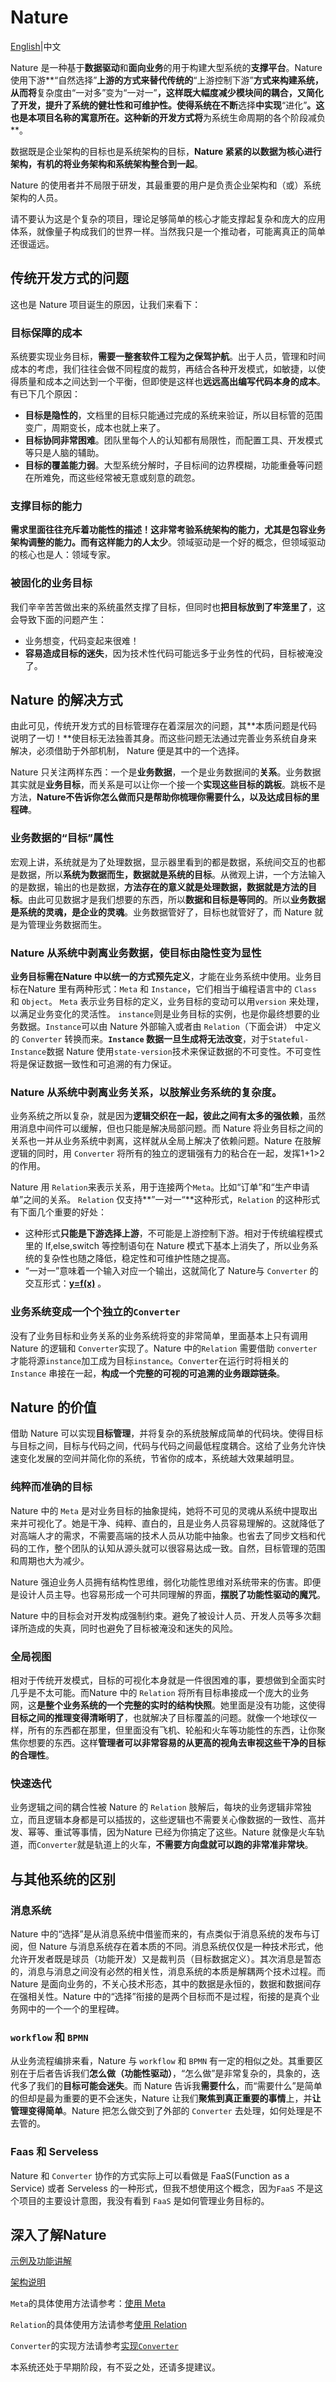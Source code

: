 # Nature

[English](README_EN.md)|中文

Nature 是一种基于**数据驱动**和**面向业务**的用于构建大型系统的**支撑平台**。Nature 使用下游**“自然选择”**上游的方式来替代传统的**“上游控制下游”**方式来构建系统，从而将**复杂度由“一对多”变为“一对一”**，这样既大幅度减少模块间的耦合，又简化了开发，提升了系统的健壮性和可维护性。使得系统在不断**选择**中实现**“进化”**。这也是本项目名称的寓意所在。这种新的开发方式将**为系统生命周期的各个阶段减负**。

数据既是企业架构的目标也是系统架构的目标，**Nature 紧紧的以数据为核心进行架构，有机的将业务架构和系统架构整合到一起**。

Nature 的使用者并不局限于研发，其最重要的用户是负责企业架构和（或）系统架构的人员。

请不要认为这是个复杂的项目，理论足够简单的核心才能支撑起复杂和庞大的应用体系，就像量子构成我们的世界一样。当然我只是一个推动者，可能离真正的简单还很遥远。

## 传统开发方式的问题

这也是 Nature 项目诞生的原因，让我们来看下：

### 目标保障的成本

系统要实现业务目标，**需要一整套软件工程为之保驾护航**。出于人员，管理和时间成本的考虑，我们往往会做不同程度的裁剪，再结合各种开发模式，如敏捷，以使得质量和成本之间达到一个平衡，但即使是这样也**远远高出编写代码本身的成本**。有已下几个原因：

- **目标是隐性的**，文档里的目标只能通过完成的系统来验证，所以目标管的范围变广，周期变长，成本也就上来了。
- **目标协同非常困难**。团队里每个人的认知都有局限性，而配置工具、开发模式等只是人脑的辅助。
- **目标的覆盖能力弱**。大型系统分解时，子目标间的边界模糊，功能重叠等问题在所难免，而这些经常被无意或刻意的疏忽。

### 支撑目标的能力

**需求里面往往充斥着功能性的描述！**这非常考验系统架构的能力，尤其是包容业务架构调整的能力。而**有这样能力的人太少**。领域驱动是一个好的概念，但领域驱动的核心也是人：领域专家。

### 被固化的业务目标

我们辛辛苦苦做出来的系统虽然支撑了目标，但同时也**把目标放到了牢笼里了**，这会导致下面的问题产生：

- 业务想变，代码变起来很难！
- **容易造成目标的迷失**，因为技术性代码可能远多于业务性的代码，目标被淹没了。

## Nature 的解决方式

由此可见，传统开发方式的目标管理存在着深层次的问题，其**本质问题是代码说明了一切！**使目标无法独善其身。而这些问题无法通过完善业务系统自身来解决，必须借助于外部机制， Nature 便是其中的一个选择。

Nature 只关注两样东西：一个是**业务数据**，一个是业务数据间的**关系**。业务数据其实就是**业务目标**，而关系是可以让你一个接一个**实现这些目标的跳板**。跳板不是方法，**Nature不告诉你怎么做而只是帮助你梳理你需要什么，以及达成目标的里程碑**。

### 业务数据的“目标”属性

宏观上讲，系统就是为了处理数据，显示器里看到的都是数据，系统间交互的也都是数据，所以**系统为数据而生，数据就是系统的目标**。从微观上讲，一个方法输入的是数据，输出的也是数据，**方法存在的意义就是处理数据，数据就是方法的目标**。由此可见数据才是我们想要的东西，所以**数据和目标是等同的**。所以**业务数据是系统的灵魂，是企业的灵魂**。业务数据管好了，目标也就管好了，而 Nature 就是为管理业务数据而生。

### Nature 从系统中剥离业务数据，使目标由隐性变为显性

**业务目标需在Nature 中以统一的方式预先定义**，才能在业务系统中使用。业务目标在Nature 里有两种形式：`Meta` 和 `Instance`，它们相当于编程语言中的 `Class` 和 `Object`。 `Meta` 表示业务目标的定义，业务目标的变动可以用`version` 来处理，以满足业务变化的灵活性。 `instance`则是业务目标的实例，也是你最终想要的业务数据。`Instance`可以由 Nature 外部输入或者由 `Relation`（下面会讲） 中定义的 `Converter` 转换而来。**`Instance` 数据一旦生成将无法改变**，对于`Stateful-Instance`数据 Nature 使用`state-version`技术来保证数据的不可变性。不可变性将是保证数据一致性和可追溯的有力保证。

### Nature 从系统中剥离业务关系，以肢解业务系统的复杂度。

业务系统之所以复杂，就是因为**逻辑交织在一起，彼此之间有太多的强依赖**，虽然用消息中间件可以缓解，但也只能是解决局部问题。而 Nature 将业务目标之间的关系也一并从业务系统中剥离，这样就从全局上解决了依赖问题。Nature 在肢解逻辑的同时，用 `Converter` 将所有的独立的逻辑强有力的粘合在一起，发挥1+1>2的作用。

Nature 用 `Relation`来表示关系，用于连接两个`Meta`。比如“订单”和“生产申请单”之间的关系。 `Relation` 仅支持**”一对一“**这种形式，`Relation` 的这种形式有下面几个重要的好处：

- 这种形式**只能是下游选择上游**，不可能是上游控制下游。相对于传统编程模式里的 If,else,switch 等控制语句在 Nature 模式下基本上消失了，所以业务系统的复杂性也随之降低，稳定性和可维护性随之提高。
- “一对一”意味着一个输入对应一个输出，这就简化了 Nature与 `Converter` 的交互形式：[**y=f(x)**](doc/ZH/help/architecture.md) 。

### 业务系统变成一个个独立的`Converter` 

没有了业务目标和业务关系的业务系统将变的非常简单，里面基本上只有调用 Nature 的逻辑和 `Converter`实现了。Nature 中的`Relation` 需要借助 `converter` 才能将源`instance`加工成为目标`instance`。`Converter`在运行时将相关的 `Instance` 串接在一起，**构成一个完整的可视的可追溯的业务跟踪链条**。

## Nature 的价值

借助 Nature 可以实现**目标管理**，并将复杂的系统肢解成简单的代码块。使得目标与目标之间，目标与代码之间，代码与代码之间最低程度耦合。这给了业务允许快速变化发展的空间并简化你的系统，节省你的成本，系统越大效果越明显。

### 纯粹而准确的目标

Nature 中的 `Meta` 是对业务目标的抽象提纯，她将不可见的灵魂从系统中提取出来并可视化了。她是干净、纯粹、直白的，且是业务人员容易理解的。这就降低了对高端人才的需求，不需要高端的技术人员从功能中抽象。也省去了同步文档和代码的工作，整个团队的认知从源头就可以很容易达成一致。自然，目标管理的范围和周期也大为减少。

Nature 强迫业务人员拥有结构性思维，弱化功能性思维对系统带来的伤害。即便是设计人员主导。也容易形成一个可共同理解的界面，**摆脱了功能性驱动的魔咒**。

Nature 中的目标会对开发构成强制约束。避免了被设计人员、开发人员等多次翻译所造成的失真，同时也避免了目标被淹没和迷失的风险。

### 全局视图

相对于传统开发模式，目标的可视化本身就是一件很困难的事，要想做到全面实时几乎是不太可能。而Nature 中的 `Relation` 将所有目标串接成一个庞大的业务网，这**是整个业务系统的一个完整的实时的结构快照**。她里面是没有功能，这使得**目标之间的推理变得清晰明了**，也就解决了目标覆盖的问题。就像一个地球仪一样，所有的东西都在那里，但里面没有飞机、轮船和火车等功能性的东西，让你聚焦你想要的东西。这样**管理者可以非常容易的从更高的视角去审视这些干净的目标的合理性**。

### 快速迭代

业务逻辑之间的耦合性被 Nature 的 `Relation` 肢解后，每块的业务逻辑非常独立，而且逻辑本身都是可以插拔的，这些逻辑也不需要关心像数据的一致性、高并发、幂等、重试等事情，因为Nature 已经为你搞定了这些。Nature 就像是火车轨道，而`Converter`就是轨道上的火车，**不需要方向盘就可以跑的非常准非常块**。

## 与其他系统的区别

### 消息系统

Nature 中的“选择”是从消息系统中借鉴而来的，有点类似于消息系统的发布与订阅，但 Nature 与消息系统存在着本质的不同。消息系统仅仅是一种技术形式，他允许开发者既是球员（功能开发）又是裁判员（目标数据定义）。其次消息是暂态的，消息与消息之间没有必然的相关性，消息系统的本质是解耦两个技术过程。而 Nature 是面向业务的，不关心技术形态，其中的数据是永恒的，数据和数据间存在强相关性。Nature 中的“选择”衔接的是两个目标而不是过程，衔接的是真个业务网中的一个一个的里程碑。

### `workflow` 和 `BPMN` 

从业务流程编排来看，Nature 与 `workflow` 和 `BPMN` 有一定的相似之处。其重要区别在于后者告诉我们**怎么做（功能性驱动）**，“怎么做”是非常复杂的，具象的，迭代多了我们的**目标可能会迷失**。而 Nature 告诉我**需要什么**，而“需要什么”是简单的但却是最为重要的更不会迷失，Nature 让我们**聚焦到真正重要的事情**上，并**让管理变得简单**。Nature 把怎么做交到了外部的 `Converter` 去处理，如何处理是不去管的。

### Faas 和 Serveless

Nature 和 `Converter` 协作的方式实际上可以看做是 FaaS(Function as a Service) 或者 Serveless 的一种形式，但我不想使用这个概念，因为`FaaS` 不是这个项目的主要设计意图，我没有看到 `FaaS` 是如何管理业务目标的。

## 深入了解Nature

[示例及功能讲解](https://github.com/llxxbb/Nature-Demo)

[架构说明](doc_zh\help\architecture.md)

`Meta`的具体使用方法请参考：[使用 Meta](doc/ZH/help/meta.md)

`Relation`的具体使用方法请参考[使用 Relation](doc/ZH/help/relation.md)

`Converter`的实现方法请参考[实现`Converter`](doc/ZH/help/converter.md)

本系统还处于早期阶段，有不妥之处，还请多提建议。


